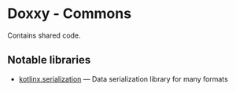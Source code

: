 # Doxxy - Commons

Contains shared code.

## Notable libraries

- [kotlinx.serialization](https://github.com/Kotlin/kotlinx.serialization) — Data serialization library for many formats